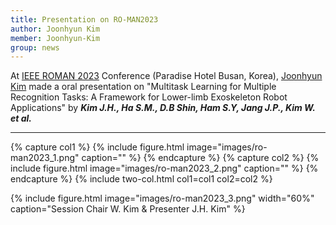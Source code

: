 ```yaml
---
title: Presentation on RO-MAN2023
author: Joonhyun Kim
member: Joonhyun-Kim
group: news
---
```

At [IEEE ROMAN 2023](https://ro-man2023.org/main) Conference (Paradise Hotel Busan, Korea), [Joonhyun Kim](/members/Joonhyun-Kim.html) made a oral presentation on "Multitask Learning for Multiple Recognition Tasks: A Framework for Lower-limb Exoskeleton Robot Applications" 
by **_Kim J.H., Ha S.M., D.B Shin, Ham S.Y, Jang J.P., Kim W. et al._**


***


{% capture col1 %}
{%
  include figure.html
  image="images/ro-man2023_1.png"
  caption=""
%}
{% endcapture %}
{% capture col2 %}
{%
  include figure.html
  image="images/ro-man2023_2.png"
  caption=""
%}
{% endcapture %}
{% include two-col.html col1=col1 col2=col2 %}

{%
  include figure.html
  image="images/ro-man2023_3.png"
  width="60%"
  caption="Session Chair W. Kim & Presenter J.H. Kim"
%}


